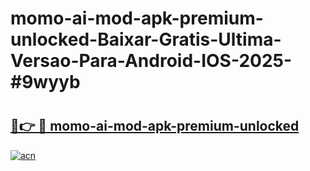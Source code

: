# momo-ai-mod-apk-premium-unlocked-Baixar-Gratis-Ultima-Versao-Para-Android-IOS-2025-#9wyyb

# <h2><a href="https://ainizakaria.my?title=momo-ai-mod-apk-premium-unlocked&ref=22M">🔗👉 🔴 momo-ai-mod-apk-premium-unlocked</a></h2>

[![acn](https://github.com/user-attachments/assets/0f9c940e-d8b0-45ae-aac7-cd30a18b3e1c)](https://ainizakaria.my?title=momo-ai-mod-apk-premium-unlocked&ref=22M)

